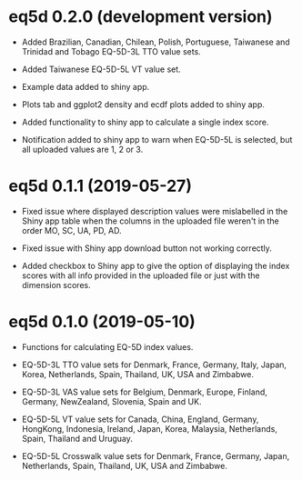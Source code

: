
<!-- NEWS.md is generated from NEWS.Rmd. Please edit that file -->
eq5d 0.2.0 (development version)
================================

-   Added Brazilian, Canadian, Chilean, Polish, Portuguese, Taiwanese and Trinidad and Tobago EQ-5D-3L TTO value sets.

-   Added Taiwanese EQ-5D-5L VT value set.

-   Example data added to shiny app.

-   Plots tab and ggplot2 density and ecdf plots added to shiny app.

-   Added functionality to shiny app to calculate a single index score.

-   Notification added to shiny app to warn when EQ-5D-5L is selected, but all uploaded values are 1, 2 or 3.

eq5d 0.1.1 (2019-05-27)
=======================

-   Fixed issue where displayed description values were mislabelled in the Shiny app table when the columns in the uploaded file weren't in the order MO, SC, UA, PD, AD.

-   Fixed issue with Shiny app download button not working correctly.

-   Added checkbox to Shiny app to give the option of displaying the index scores with all info provided in the uploaded file or just with the dimension scores.

eq5d 0.1.0 (2019-05-10)
=======================

-   Functions for calculating EQ-5D index values.

-   EQ-5D-3L TTO value sets for Denmark, France, Germany, Italy, Japan, Korea, Netherlands, Spain, Thailand, UK, USA and Zimbabwe.

-   EQ-5D-3L VAS value sets for Belgium, Denmark, Europe, Finland, Germany, NewZealand, Slovenia, Spain and UK.

-   EQ-5D-5L VT value sets for Canada, China, England, Germany, HongKong, Indonesia, Ireland, Japan, Korea, Malaysia, Netherlands, Spain, Thailand and Uruguay.

-   EQ-5D-5L Crosswalk value sets for Denmark, France, Germany, Japan, Netherlands, Spain, Thailand, UK, USA and Zimbabwe.
